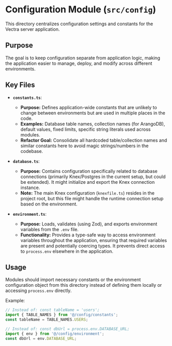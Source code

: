 # Configuration Module (`src/config`)

This directory centralizes configuration settings and constants for the Vectra server application.

## Purpose

The goal is to keep configuration separate from application logic, making the application easier to manage, deploy, and modify across different environments.

## Key Files

- **`constants.ts`**:
    - **Purpose:** Defines application-wide constants that are unlikely to change between environments but are used in multiple places in the code.
    - **Examples:** Database table names, collection names (for ArangoDB), default values, fixed limits, specific string literals used across modules.
    - **Refactor Goal:** Consolidate all hardcoded table/collection names and similar constants here to avoid magic strings/numbers in the codebase.

- **`database.ts`**:
    - **Purpose:** Contains configuration specifically related to database connections (primarily Knex/Postgres in the current setup, but could be extended). It might initialize and export the Knex connection instance.
    - **Note:** The main Knex configuration (`knexfile.ts`) resides in the project root, but this file might handle the runtime connection setup based on the environment.

- **`environment.ts`**:
    - **Purpose:** Loads, validates (using Zod), and exports environment variables from the `.env` file.
    - **Functionality:** Provides a type-safe way to access environment variables throughout the application, ensuring that required variables are present and potentially coercing types. It prevents direct access to `process.env` elsewhere in the application.

## Usage

Modules should import necessary constants or the environment configuration object from this directory instead of defining them locally or accessing `process.env` directly.

Example:
```typescript
// Instead of: const tableName = 'users';
import { TABLE_NAMES } from '@/config/constants';
const tableName = TABLE_NAMES.USERS;

// Instead of: const dbUrl = process.env.DATABASE_URL;
import { env } from '@/config/environment';
const dbUrl = env.DATABASE_URL;
